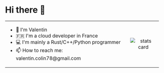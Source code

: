 # Hi there 👋

<table align="center">
    <tr>
        <td align="left">
             <ul>
                <li>👨 I'm Valentin</li>
                <li>🇫🇷 I'm a cloud developer in France</li>
                <li>💻 I'm mainly a Rust/C++/Python programmer</li>
                <li>📫 How to reach me: valentin.colin78@gmail.com</li>
            </ul>
        </td>
        <td align="center">
            <img src="https://github-readme-stats.vercel.app/api?username=valentincolin&count_private=true&show_icons=true&hide=stars" alt="stats card">
        </td>
    </tr>
</table>

<!--
| ![Valentin's GitHub stats][stats_card_link] | ![Top Languages][languages_card_link] |
| ------------- | ------------- |
-->
<!--
Common Options:
    - title_color - Card's title color (hex color)
    - text_color - Body text color (hex color)
    - icon_color - Icons color if available (hex color)
    - border_color - Card's border color (hex color). (Does not apply when hide_border is enabled)
    - bg_color - Card's background color (hex color) or a gradient in the form of angle,start,end
    - hide_border - Hides the card's border (boolean)
    - theme - name of the theme, choose from all available themes (https://github.com/anuraghazra/github-readme-stats/blob/master/themes/README.md)
    - cache_seconds - set the cache header manually (min: 1800, max: 86400)
    - locale - set the language in the card (e.g. cn, de, es, etc.)
    - border_radius - Corner rounding on the card_

Stats Card Options:
    - hide - Hides the specified items from stats (stars,commits,prs,issues,contribs,..)
    - hide_title - (boolean)
    - hide_rank - (boolean) hides the rank and automatically resizes the card width
    - show_icons - (boolean)
    - include_all_commits - Count total commits instead of just the current year commits (boolean)
    - count_private - Count private commits (boolean)
    - line_height - Sets the line-height between text (number)
    - custom_title - Sets a custom title for the card
    - disable_animations - Disables all animations in the card (boolean)

Language Card Options:
    - hide - Hide the languages specified from the card (Comma-separated values)
    - hide_title - (boolean)
    - layout - Switch between two available layouts default & compact
    - card_width - Set the card's width manually (number)
    - langs_count - Show more languages on the card, between 1-10, defaults to 5 (number)
    - exclude_repo - Exclude specified repositories (Comma-separated values)
    - custom_title - Sets a custom title for the card

Repo Card Options:
    - show_owner - Show the repo's owner name (boolean)
-->

[stats_card_link]: https://github-readme-stats.vercel.app/api?username=valentincolin&count_private=true&show_icons=true&hide=stars
[languages_card_link]: https://github-readme-stats.vercel.app/api/top-langs?username=valentincolin&layout=compact&langs_count=6
[pin_card_link]: https://github-readme-stats.vercel.app/api/pin/?username=valentincolin&repo=.dotfiles
